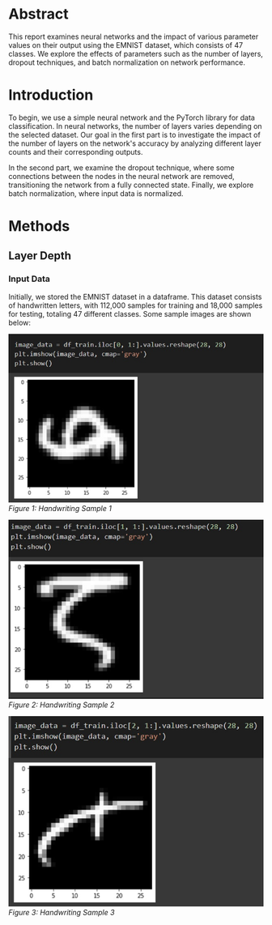 # Abstract

This report examines neural networks and the impact of various parameter values on their output using the EMNIST dataset, which consists of 47 classes. We explore the effects of parameters such as the number of layers, dropout techniques, and batch normalization on network performance.

# Introduction

To begin, we use a simple neural network and the PyTorch library for data classification. In neural networks, the number of layers varies depending on the selected dataset. Our goal in the first part is to investigate the impact of the number of layers on the network's accuracy by analyzing different layer counts and their corresponding outputs.

In the second part, we examine the dropout technique, where some connections between the nodes in the neural network are removed, transitioning the network from a fully connected state. Finally, we explore batch normalization, where input data is normalized.

# Methods

## Layer Depth

### Input Data

Initially, we stored the EMNIST dataset in a dataframe. This dataset consists of handwritten letters, with 112,000 samples for training and 18,000 samples for testing, totaling 47 different classes. Some sample images are shown below:

![Handwriting Sample 1](pic1.jpg)
*Figure 1: Handwriting Sample 1*

![Handwriting Sample 2](pic2.jpg)
*Figure 2: Handwriting Sample 2*

![Handwriting Sample 3](pic3.jpg)
*Figure 3: Handwriting Sample 3*
